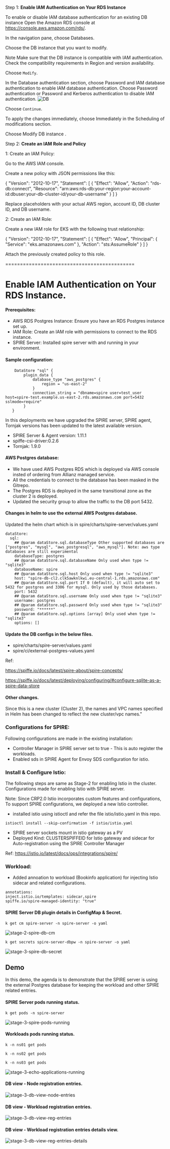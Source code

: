 


Step 1: **Enable IAM Authentication on Your RDS Instance**

To enable or disable IAM database authentication for an existing DB instance
Open the Amazon RDS console at https://console.aws.amazon.com/rds/.

In the navigation pane, choose Databases.

Choose the DB instance that you want to modify.


Note
Make sure that the DB instance is compatible with IAM authentication. Check the compatibility requirements in Region and version availability.

Choose ```Modify```.


In the Database authentication section, choose Password and IAM database authentication to enable IAM database authentication. Choose Password authentication or Password and Kerberos authentication to disable IAM authentication.
![DB](../main/DB_IAM.png)

Choose ```Continue```.

To apply the changes immediately, choose Immediately in the Scheduling of modifications section.

Choose Modify DB instance .

Step 2: **Create an IAM Role and Policy**

1: Create an IAM Policy:

Go to the AWS IAM console.

Create a new policy with JSON permissions like this:

{
  "Version": "2012-10-17",
  "Statement": [
    {
      "Effect": "Allow",
      "Action": "rds-db:connect",
      "Resource": "arn:aws:rds-db:your-region:your-account-id:dbuser:your-db-cluster-id/your-db-username"
    }
  ]
}

Replace placeholders with your actual AWS region, account ID, DB cluster ID, and DB username.

2: Create an IAM Role:

Create a new IAM role for EKS with the following trust relationship:

{
  "Version": "2012-10-17",
  "Statement": [
    {
      "Effect": "Allow",
      "Principal": {
        "Service": "eks.amazonaws.com"
      },
      "Action": "sts:AssumeRole"
    }
  ]
}


Attach the previously created policy to this role.

============================================


# Enable IAM Authentication on Your RDS Instance.

#### Prerequisites: 
- AWS RDS Postgres Instance: Ensure you have an RDS Postgres instance set up.
- IAM Role: Create an IAM role with permissions to connect to the RDS instance.
- SPIRE Server: Installed spire server with and running in your environment.


#### Sample configuration:

```
    DataStore "sql" {
        plugin_data {
            database_type "aws_postgres" {
                region = "us-east-2"
            }
            connection_string = "dbname=spire user=test_user host=spire-test.example.us-east-2.rds.amazonaws.com port=5432 sslmode=require"
        }
   }
```

In this deployments we have upgraded the SPIRE server, SPIRE agent, Tornjak versions has been updated to the latest available version.
- SPIRE Server & Agent version: 1.11.1
- spiffe-csi-driver:0.2.6
- Tornjak: 1.9.0 

#### AWS Postgres database:
- We have used AWS Postgres RDS which is deployed via AWS console insted of ordering from Allianz managed service.
- All the credentials to connect to the database has been masked in the Gitrepo.
- The Postgres RDS is deployed in the same transitional zone as the cluster 2 is deployed.
- Updated the security group to allow the traffic to the DB port 5432.

#### Changes in helm to use the external AWS Postgres database.
Updated the helm chart which is in spire/charts/spire-server/values.yaml

```
dataStore:
  sql:
    ## @param dataStore.sql.databaseType Other supported databases are ["postgres", "mysql", "aws_postgresql", "aws_mysql"]. Note: aws type databases are still experimental
    databaseType: postgres
    ## @param dataStore.sql.databaseName Only used when type != "sqlite3"
    databaseName: spire
    ## @param dataStore.sql.host Only used when type != "sqlite3"
    host: "spire-db-cl2.clk5awknlkwi.eu-central-1.rds.amazonaws.com"
    ## @param dataStore.sql.port If 0 (default), it will auto set to 5432 for postgres and 3306 for mysql. Only used by those databases.
    port: 5432
    ## @param dataStore.sql.username Only used when type != "sqlite3"
    username: postgres
    ## @param dataStore.sql.password Only used when type != "sqlite3"
    password: "******"
    ## @param dataStore.sql.options [array] Only used when type != "sqlite3"
    options: []
```

#### Update the DB configs in the below files.
- spire/charts/spire-server/values.yaml
- spire/ci/external-postgres-values.yaml

Ref:

https://spiffe.io/docs/latest/spire-about/spire-concepts/

https://spiffe.io/docs/latest/deploying/configuring/#configure-sqlite-as-a-spire-data-store


#### Other changes.
Since this is a new cluster (Cluster 2), the names and VPC names specified in Helm has been changed to reflect the new cluster/vpc names."

### Configurations for SPIRE: 
Following configurations are made in the existing installation:
- Controller Manager in SPIRE server set to true - This is auto register the workloads.
- Enabled sds in  SPIRE Agent for Envoy SDS configuration for istio.

### Install & Configure Istio:
The following steps are same as Stage-2 for enabling Istio in the cluster.
Configurations made for enabling Istio with SPIRE server.

Note: Since CRP2.0 Istio incorporates custom features and configurations, To support SPIRE configurations, we deployed a new Istio controller.

- installed istio using istioctl and refer the file istio/istio.yaml in this repo.

```istioctl install --skip-confirmation -f istio/istio.yaml```
- SPIRE server sockets mount in istio gateway as a PV
- Deployed Kind: CLUSTERSPIFFEID for Istio gateway and sidecar for Auto-registration using the SPIRE Controller Manager

Ref: https://istio.io/latest/docs/ops/integrations/spire/

### Workload:
- Added annoation to workload  (Bookinfo application) for injecting Istio sidecar and related configurations. 
``` 
annotations:
inject.istio.io/templates: sidecar,spire
spiffe.io/spire-managed-identity: "true" 
```

#### SPIRE Server DB plugin details in ConfigMap & Secret.

```k get cm spire-server -n spire-server -o yaml```

![stage-2-spire-db-cm](asset/stage-3-spire-db-cm.png)

```k get secrets spire-server-dbpw -n spire-server -o yaml```

![stage-3-spire-db-secret](asset/stage-3-spire-db-secret.png)


## Demo
In this demo, the agenda is to demonstrate that the SPIRE server is using the external Postgres database for keeping the workload and other SPIRE related entries.

#### SPIRE Server pods running status.

```k get pods -n spire-server```

![stage-3-spire-pods-running](asset/stage-3-spire-pods-running.png)


#### Workloads pods running status.

```k -n ns01 get pods```

```k -n ns02 get pods```

```k -n ns03 get pods```

![stage-3-echo-applications-running](asset/stage-3-echo-applications-running.png)


#### DB view - Node registration entries.

![stage-3-db-view-node-entries](asset/stage-3-db-view-node-entries.png)


#### DB view - Workload registration entries.

![stage-3-db-view-reg-entries](asset/stage-3-db-view-reg-entries.png)


#### DB view - Workload registration entries details view.

![stage-3-db-view-reg-entries-details](asset/stage-3-db-view-reg-entries-details.png)

